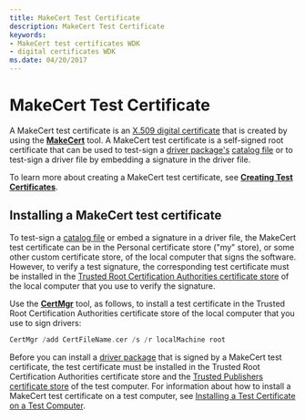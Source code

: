 ```yaml
---
title: MakeCert Test Certificate
description: MakeCert Test Certificate
keywords:
- MakeCert test certificates WDK
- digital certificates WDK
ms.date: 04/20/2017
---
```


# MakeCert Test Certificate


A MakeCert test certificate is an [X.509 digital certificate](digital-certificates.md) that is created by using the [**MakeCert**](../devtest/makecert.md) tool. A MakeCert test certificate is a self-signed root certificate that can be used to test-sign a [driver package's](driver-packages.md) [catalog file](catalog-files.md) or to test-sign a driver file by embedding a signature in the driver file.

To learn more about creating a MakeCert test certificate, see [**Creating Test Certificates**](creating-test-certificates.md).

## Installing a MakeCert test certificate

To test-sign a [catalog file](catalog-files.md) or embed a signature in a driver file, the MakeCert test certificate can be in the Personal certificate store ("my" store), or some other custom certificate store, of the local computer that signs the software. However, to verify a test signature, the corresponding test certificate must be installed in the [Trusted Root Certification Authorities certificate store](trusted-root-certification-authorities-certificate-store.md) of the local computer that you use to verify the signature.

Use the [**CertMgr**](../devtest/certmgr.md) tool, as follows, to install a test certificate in the Trusted Root Certification Authorities certificate store of the local computer that you use to sign drivers:

```cpp
CertMgr /add CertFileName.cer /s /r localMachine root
```

Before you can install a [driver package](driver-packages.md) that is signed by a MakeCert test certificate, the test certificate must be installed in the Trusted Root Certification Authorities certificate store and the [Trusted Publishers certificate store](trusted-publishers-certificate-store.md) of the test computer. For information about how to install a MakeCert test certificate on a test computer, see [Installing a Test Certificate on a Test Computer](installing-a-test-certificate-on-a-test-computer.md).

 

